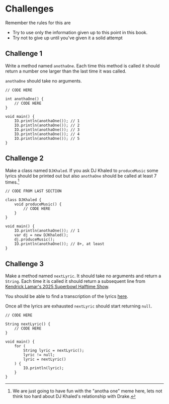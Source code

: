 # Challenges

Remember the rules for this are

- Try to use only the information given up to this point in this book.
- Try not to give up until you've given it a solid attempt

## Challenge 1

Write a method named `anothaOne`. Each time this method is 
called it should return a number one larger than the last time
it was called.

`anothaOne` should take no arguments.

```java,editable
// CODE HERE

int anothaOne() {
    // CODE HERE
}

void main() {
    IO.println(anothaOne()); // 1
    IO.println(anothaOne()); // 2
    IO.println(anothaOne()); // 3
    IO.println(anothaOne()); // 4
    IO.println(anothaOne()); // 5
}
```

## Challenge 2

Make a class named `DJKhaled`. If you ask DJ Khaled to `produceMusic`
some lyrics should be printed out but also `anothaOne` should be called at least 7 times.[^drake]


```java,editable
// CODE FROM LAST SECTION

class DJKhaled {
    void produceMusic() {
        // CODE HERE
    }
}

void main() {
    IO.println(anothaOne()); // 1
    var dj = new DJKhaled();
    dj.produceMusic();
    IO.println(anothaOne()); // 8+, at least
}
```

## Challenge 3

Make a method named `nextLyric`. It should take no arguments and return a `String`.
Each time it is called it should return a subsequent line from [Kendrick Lamar's 2025 Superbowl 
Halftime Show](https://www.youtube.com/watch?v=KDorKy-13ak).

You should be able to find a transcription of the lyrics [here](https://genius.com/Kendrick-lamar-and-nfl-super-bowl-lix-halftime-show-lyrics).

Once all the lyrics are exhausted `nextLyric` should start returning `null`.

```java,editable
// CODE HERE

String nextLyric() {
    // CODE HERE
}

void main() {
    for (
        String lyric = nextLyric(); 
        lyric != null; 
        lyric = nextLyric()
    ) {
        IO.println(lyric);
    }
}
```

[^drake]: We are just going to have fun with the "anotha one" meme here, lets not think too hard about DJ Khaled's relationship with Drake.